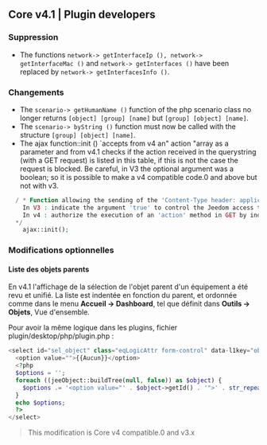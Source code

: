 ## Core v4.1 | Plugin developers

### Suppression

- The functions `network-> getInterfaceIp (), network-> getInterfaceMac ()` and `network-> getInterfaces ()` have been replaced by `network-> getInterfacesInfo ()`.

### Changements

- The `scenario-> getHumanName ()` function of the php scenario class no longer returns `[object] [group] [name]` but `[group] [object] [name]`.
- The `scenario-> byString ()` function must now be called with the structure `[group] [object] [name]`.
- The ajax function::init () `accepts from v4 an" action "array as a parameter and from v4.1 checks if the action received in the querystring (with a GET request) is listed in this table, if this is not the case the request is blocked.
Be careful, in V3 the optional argument was a boolean; so it is possible to make a v4 compatible code.0 and above but not with v3.
````php
  / * Function allowing the sending of the 'Content-Type header: application / json'
    In V3 : indicate the argument 'true' to control the Jeedom access token
    In v4 : authorize the execution of an 'action' method in GET by indicating the name (s) of the action (s) in an array as an argument
  */  
    ajax::init();
````

### Modifications optionnelles

#### Liste des objets parents

En v4.1 l'affichage de la sélection de l'objet parent d'un équipement a été revu et unifié. La liste est indentée en fonction du parent, et ordonnée comme dans le menu **Accueil  → Dashboard**, tel que définit dans **Outils → Objets**, Vue d'ensemble.

Pour avoir la même logique dans les plugins, fichier plugin/desktop/php/plugin.php :

````php
<select id="sel_object" class="eqLogicAttr form-control" data-l1key="object_id">
  <option value="">{{Aucun}}</option>
  <?php
  $options = '';
  foreach ((jeeObject::buildTree(null, false)) as $object) {
    $options .= '<option value="' . $object->getId() . '">' . str_repeat('&nbsp;&nbsp;', $object->getConfiguration('parentNumber')) . $object->getName() . '</option>';
  }
  echo $options;
  ?>
</select>
````

> This modification is Core v4 compatible.0 and v3.x

